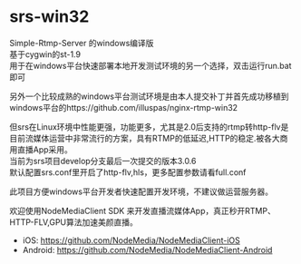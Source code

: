 # srs-win32
Simple-Rtmp-Server 的windows编译版  
基于cygwin的st-1.9  
用于在windows平台快速部署本地开发测试环境的另一个选择，双击运行run.bat即可  

另外一个比较成熟的windows平台测试环境是由本人提交补丁并首先成功移植到windows平台的https://github.com/illuspas/nginx-rtmp-win32  

但srs在Linux环境中性能更强，功能更多，尤其是2.0后支持的rtmp转http-flv是目前流媒体运营中非常流行的方案，具有RTMP的低延迟,HTTP的稳定.被各大商用直播App采用。  
当前为srs项目develop分支最后一次提交的版本3.0.6  
默认配置srs.conf里开启了http-flv,hls，更多配置参数请看full.conf

此项目方便windows平台开发者快速配置开发环境，不建议做运营服务器。

欢迎使用NodeMediaClient SDK 来开发直播流媒体App，真正秒开RTMP、HTTP-FLV,GPU算法加速美颜直播。  
 * iOS: https://github.com/NodeMedia/NodeMediaClient-iOS
 * Android: https://github.com/NodeMedia/NodeMediaClient-Android  
 

